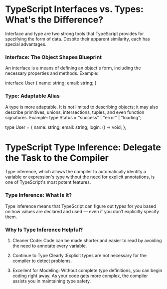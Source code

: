 # TypeScript Interfaces vs. Types: What's the Difference?

Interface and type are two strong tools that TypeScript provides for specifying the form of data. Despite their apparent similarity, each has special advantages. 

### Interface: The Object Shapes Blueprint
An interface is a means of defining an object's form, including the necessary properties and methods.
Example:

interface User {
  name: string;
  email: string;
}


### Type: Adaptable Alias
A type is more adaptable. It is not limited to describing objects; it may also describe primitives, unions, intersections, tuples, and even function signatures.
Example:
type Status = "success" | "error" | "loading";

type User = {
  name: string;
  email: string;
  login: () => void;
};




# TypeScript Type Inference: Delegate the Task to the Compiler
Type inference, which allows the compiler to automatically identify a variable or expression's type without the need for explicit annotations, is one of TypeScript's most potent features.


### Type Inference: What Is It?
Type inference means that TypeScript can figure out types for you based on how values are declared and used — even if you don’t explicitly specify them.

### Why Is Type Inference Helpful?

 1. Cleaner Code: Code can be made shorter and easier to read by avoiding the need to annotate every variable.
 2. Continue to Type Clearly :Explicit types are not necessary for the compiler to detect problems.

 3. Excellent for Modeling: Without complete type definitions, you can begin coding right away. As your code gets more complex, the compiler assists you in maintaining type safety.